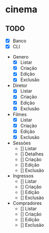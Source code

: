 # cinema

## TODO

- [x] Banco
- [x] CLI
- Genero
  - [x] Listar
  - [x] Criação
  - [x] Edição
  - [x] Exclusão
- Diretor
  - [x] Listar
  - [x] Criação
  - [x] Edição
  - [x] Exclusão
- Filmes
  - [x] Listar
  - [x] Criação
  - [x] Edição
  - [x] Exclusão
- Sessões
  - [] Listar
  - [] Detalhes
  - [] Criação
  - [] Edição
  - [] Exclusão
- Ingressos
  - [] Listar
  - [] Criação
  - [] Edição
  - [] Exclusão
- Compradores
  - [] Listar
  - [] Criação
  - [] Edição
  - [] Exclusão
